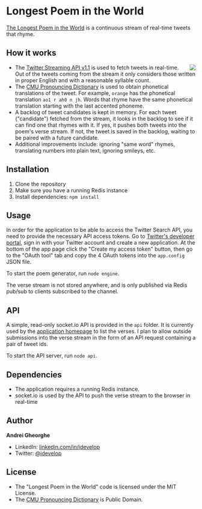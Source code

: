 Longest Poem in the World
=========================

[The Longest Poem in the World](http://www.longestpoemintheworld.com) is a continuous stream of real-time tweets that rhyme.

## How it works

<img src="http://www.longestpoemintheworld.com/images/birdie_github.png" align="right" />

* The [Twitter Streaming API v1.1](https://dev.twitter.com/docs/api/1.1/post/statuses/filter) is used to fetch tweets in real-time. Out of the tweets coming from the stream it only considers those written in proper English and with a reasonable syllable count. 
* The [CMU Pronouncing Dictionary](http://www.speech.cs.cmu.edu/cgi-bin/cmudict) is used to obtain phonetical translations of the tweet. For example, `orange` has the phonetical translation `ao1 r ah0 n jh`. Words that rhyme have the same phonetical translation starting with the last accented phoneme. 
* A backlog of tweet candidates is kept in memory. For each tweet ("candidate") fetched from the stream, it looks in the backlog to see if it can find one that rhymes with it. If yes, it pushes both tweets into the poem's verse stream. If not, the tweet is saved in the backlog, waiting to be paired with a future candidate.
* Additional improvements include: ignoring "same word" rhymes, translating numbers into plain text, ignoring smileys, etc.

## Installation

1. Clone the repository
2. Make sure you have a running Redis instance
3. Install dependencies: `npm install`

## Usage

In order for the application to be able to access the Twitter Search API, you need to provide the necessary API access tokens. Go to [Twitter's developer portal](https://dev.twitter.com/apps), sign in with your Twitter account and create a new application. At the bottom of the app page click the "Create my access token" button, then go to the "OAuth tool" tab and copy the 4 OAuth tokens into the `app.config` JSON file.

To start the poem generator, run `node engine`.

The verse stream is not stored anywhere, and is only published via Redis pub/sub to clients subscribed to the channel.

## API

A simple, read-only socket.io API is provided in the `api` folder. It is currently used by the [application homepage](http://www.longestpoemintheworld.com) to list the verses. I plan to allow outside submissions into the verse stream in the form of an API request containing a pair of tweet ids.

To start the API server, run `node api`.

## Dependencies

* The application requires a running Redis instance.
* socket.io is used by the API to push the verse stream to the browser in real-time

## Author

**Andrei Gheorghe**

* LinkedIn: [linkedin.com/in/idevelop](http://www.linkedin.com/in/idevelop)
* Twitter: [@idevelop](http://twitter.com/idevelop)

## License

- The "Longest Poem in the World" code is licensed under the MIT License.
- The [CMU Pronouncing Dictionary](http://www.speech.cs.cmu.edu/cgi-bin/cmudict) is Public Domain.

